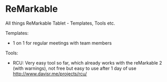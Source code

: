 # ReMarkable
All things ReMarkable Tablet - Templates, Tools etc.


Templates:
- 1 on 1 for regular meetings with team members


Tools: 
- RCU: Very easy tool so far, which already works with the reMarkable 2 (with warnings), not free but easy to use after 1 day of use
  http://www.davisr.me/projects/rcu/
  
